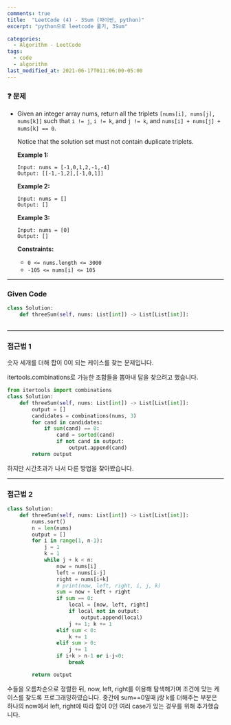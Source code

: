 ```yaml
---
comments: true
title:  "LeetCode (4) - 3Sum (파이썬, python)"
excerpt: "python으로 leetcode 풀기, 3Sum"

categories:
  - Algorithm - LeetCode
tags:
  - code
  - algorithm
last_modified_at: 2021-06-17T011:06:00-05:00
---
```


### ❓ 문제

- Given an integer array nums, return all the triplets `[nums[i], nums[j], nums[k]]` such that `i != j`, `i != k`, and `j != k`, and `nums[i] + nums[j] + nums[k] == 0`.

  Notice that the solution set must not contain duplicate triplets.

   

  **Example 1:**

  ```
  Input: nums = [-1,0,1,2,-1,-4]
  Output: [[-1,-1,2],[-1,0,1]]
  ```

  **Example 2:**

  ```
  Input: nums = []
  Output: []
  ```

  **Example 3:**

  ```
  Input: nums = [0]
  Output: []
  ```

   

  **Constraints:**

  - `0 <= nums.length <= 3000`
  - `-105 <= nums[i] <= 105`

---

### Given Code

```python
class Solution:
    def threeSum(self, nums: List[int]) -> List[List[int]]:
        
```

-----

### 접근법  1

숫자 세개를 더해 합이 0이 되는 케이스를 찾는 문제입니다.  

itertools.combinations로 가능한 조합들을 뽑아내 답을 찾으려고 했습니다.

```python
from itertools import combinations
class Solution:
    def threeSum(self, nums: List[int]) -> List[List[int]]:
        output = []
        candidates = combinations(nums, 3)
        for cand in candidates:
            if sum(cand) == 0:
                cand = sorted(cand)
                if not cand in output:
                    output.append(cand)
        return output
```

하지만 시간초과가 나서 다른 방법을 찾아봤습니다.

---

### 접근법 2

```python
class Solution:
    def threeSum(self, nums: List[int]) -> List[List[int]]:
        nums.sort()
        n = len(nums)
        output = []
        for i in range(1, n-1):
            j = 1
            k = 1
            while j + k < n:
                now = nums[i]
                left = nums[i-j]
                right = nums[i+k]
                # print(now, left, right, i, j, k)
                sum = now + left + right
                if sum == 0:
                    local = [now, left, right]
                    if local not in output:
                        output.append(local)
                    j += 1; k += 1
                elif sum < 0:
                    k += 1
                elif sum > 0:
                    j += 1
                if i+k > n-1 or i-j<0:
                    break

        return output
```

수들을 오름차순으로 정렬한 뒤, now, left, right를 이용해 탐색해가며 조건에 맞는 케이스를 찾도록 프로그래밍하였습니다. 중간에 sum==0일때 j랑  k를 더해주는 부분은 하나의 now에서 left, right에 따라 합이 0인 여러 case가 있는 경우를 위해 추가했습니다.

